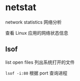 # netstat

network statistics 网络分析

查看 Linux 应用的网络状态信息

## lsof

list open files 列出系统打开的文件

`lsof -i:80` 根据 port 查询进程